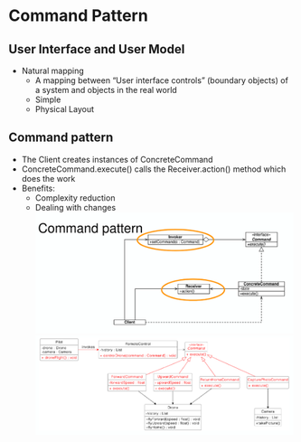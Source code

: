 # Command Pattern

## User Interface and User Model

- Natural mapping
  - A mapping between “User interface controls” (boundary objects) of a system and objects in the real world
  - Simple
  - Physical Layout

## Command pattern

- The Client creates instances of ConcreteCommand
- ConcreteCommand.execute() calls the Receiver.action() method which does the
  work
- Benefits:
  - Complexity reduction
  - Dealing with changes
    ![command](assets/command.png)
    ![example](assets/command-example.png)
